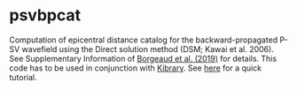 # psvbpcat
Computation of epicentral distance catalog for the backward-propagated P-SV wavefield using the Direct solution method (DSM; Kawai et al. 2006). See Supplementary Information of [Borgeaud et al. (2019)](https://agupubs.onlinelibrary.wiley.com/doi/full/10.1029/2018JB016924) for details. This code has to be used in conjunction with [Kibrary](https://github.com/kensuke1984/Kibrary/tree/anselme). See [here](https://github.com/kensuke1984/Kibrary/wiki/Tutorial-for-waveform-inversion-using-Kibrary) for a quick tutorial.

